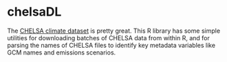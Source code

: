 # chelsaDL

The [CHELSA climate dataset](http://chelsa-climate.org/downloads/) is pretty great. This R library has some simple utilities for downloading batches of CHELSA data from within R, and for parsing the names of CHELSA files to identify key metadata variables like GCM names and emissions scenarios.
